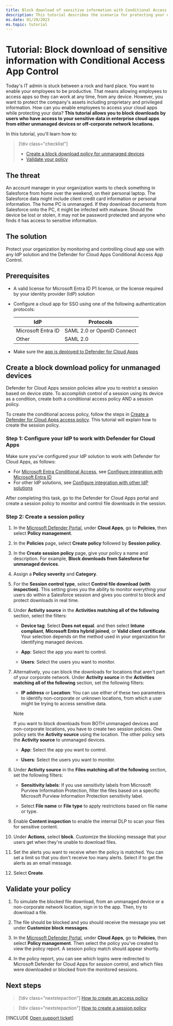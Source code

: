 ```yaml
---
title: Block download of sensitive information with Conditional Access App Control
description: This tutorial describes the scenario for protecting your organization against downloads of sensitive data by unmanaged devices using Microsoft Entra ID conditional access app control.
ms.date: 01/29/2023
ms.topic: tutorial
---
```

# Tutorial: Block download of sensitive information with Conditional Access App Control



Today's IT admin is stuck between a rock and hard place. You want to enable your employees to be productive. That means allowing employees to access apps so they can work at any time, from any device. However, you want to protect the company's assets including proprietary and privileged information. How can you enable employees to access your cloud apps while protecting your data? **This tutorial allows you to block downloads by users who have access to your sensitive data in enterprise cloud apps from either unmanaged devices or off-corporate network locations.**

In this tutorial, you'll learn how to:

> [!div class="checklist"]
>
> - [Create a block download policy for unmanaged devices](#create-a-block-download-policy-for-unmanaged-devices)
> - [Validate your policy](#validate-your-policy)

## The threat

An account manager in your organization wants to check something in Salesforce from home over the weekend, on their personal laptop. The Salesforce data might include client credit card information or personal information. The home PC is unmanaged. If they download documents from Salesforce onto the PC, it might be infected with malware. Should the device be lost or stolen, it may not be password protected and anyone who finds it has access to sensitive information.

## The solution

Protect your organization by monitoring and controlling cloud app use with any IdP solution and the Defender for Cloud Apps Conditional Access App Control.

## Prerequisites

- A valid license for Microsoft Entra ID P1 license, or the license required by your identity provider (IdP) solution
- Configure a cloud app for SSO using one of the following authentication protocols:

    |IdP|Protocols|
    |---|---|
    |Microsoft Entra ID|SAML 2.0 or OpenID Connect|
    |Other|SAML 2.0|
- Make sure the [app is deployed to Defender for Cloud Apps](proxy-deployment-aad.md)

## Create a block download policy for unmanaged devices

Defender for Cloud Apps session policies allow you to restrict a session based on device state. To accomplish control of a session using its device as a condition, create both a conditional access policy AND a session policy.

To create the conditional access policy, follow the steps in [Create a Defender for Cloud Apps access policy](access-policy-aad.md#create-a-defender-for-cloud-apps-access-policy). This tutorial will explain how to create the session policy.

### Step 1: Configure your IdP to work with Defender for Cloud Apps

Make sure you've configured your IdP solution to work with Defender for Cloud Apps, as follows:

- For [Microsoft Entra Conditional Access](/azure/active-directory/conditional-access/overview), see [Configure integration with Microsoft Entra ID](proxy-deployment-aad.md#configure-integration-with-azure-ad)
- For other IdP solutions, see [Configure integration with other IdP solutions](proxy-deployment-featured-idp.md#configure-integration-with-other-idp-solutions)

After completing this task, go to the Defender for Cloud Apps portal and create a session policy to monitor and control file downloads in the session.

### Step 2: Create a session policy

1. In the [Microsoft Defender Portal](https://security.microsoft.com), under **Cloud Apps**, go to **Policies**, then select **Policy management**.

1. In the **Policies** page, select **Create policy** followed by **Session policy**.

1. In the **Create session policy** page, give your policy a name and description. For example, **Block downloads from Salesforce for unmanaged devices**.

1. Assign a **Policy severity** and **Category**.

1. For the **Session control type**, select **Control file download (with inspection)**. This setting gives you the ability to monitor everything your users do within a Salesforce session and gives you control to block and protect downloads in real time.

1. Under **Activity source** in the **Activities matching all of the following** section, select the filters:

    - **Device tag**: Select **Does not equal**. and then select **Intune compliant**, **Microsoft Entra hybrid joined**, or **Valid client certificate**. Your selection depends on the method used in your organization for identifying managed devices.

    - **App**: Select the app you want to control.

    - **Users**: Select the users you want to monitor.

1. Alternatively, you can block the downloads for locations that aren't part of your corporate network. Under **Activity source** in the **Activities matching all of the following** section, set the following filters:

    - **IP address** or **Location**: You can use either of these two parameters to identify non-corporate or unknown locations, from which a user might be trying to access sensitive data.

     > [!NOTE]
     > If you want to block downloads from BOTH unmanaged devices and non-corporate locations, you have to create two session policies. One policy sets the **Activity source** using the location. The other policy sets the **Activity source** to unmanaged devices.

    - **App**: Select the app you want to control.

    - **Users**: Select the users you want to monitor.

1. Under **Activity source** in the **Files matching all of the following** section, set the following filters:

    - **Sensitivity labels**: If you use sensitivity labels from Microsoft Purview Information Protection, filter the files based on a specific Microsoft Purview Information Protection sensitivity label.

    - Select **File name** or **File type** to apply restrictions based on file name or type.
1. Enable **Content inspection** to enable the internal DLP to scan your files for sensitive content.

1. Under **Actions**, select **block**. Customize the blocking message that your users get when they're unable to download files.

1. Set the alerts you want to receive when the policy is matched. You can set a limit so that you don't receive too many alerts. Select if to get the alerts as an email message.

1. Select **Create**.

## Validate your policy

1. To simulate the blocked file download, from an unmanaged device or a non-corporate network location, sign in to the app. Then, try to download a file.

1. The file should be blocked and you should receive the message you set under **Customize block messages**.

1. In the [Microsoft Defender Portal](https://security.microsoft.com), under **Cloud Apps**, go to **Policies**, then select **Policy management**. Then select the policy you've created to view the policy report. A session policy match should appear shortly.

1. In the policy report, you can see which logins were redirected to Microsoft Defender for Cloud Apps for session control, and which files were downloaded or blocked from the monitored sessions.

## Next steps

> [!div class="nextstepaction"]
> [How to create an access policy](access-policy-aad.md)

> [!div class="nextstepaction"]
> [How to create a session policy](session-policy-aad.md)

[!INCLUDE [Open support ticket](includes/support.md)]
